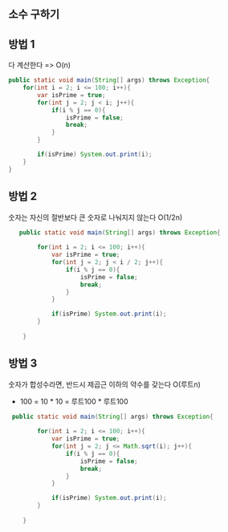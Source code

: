 ## 소수 구하기

## 방법 1
다 계산한다 => O(n)
```java
public static void main(String[] args) throws Exception{
	for(int i = 2; i <= 100; i++){
		var isPrime = true;
		for(int j = 2; j < i; j++){
			if(i % j == 0){
				isPrime = false;
				break;
			}
		}

		if(isPrime) System.out.print(i);
	}
}

```
## 방법 2
숫자는 자신의 절반보다 큰 숫자로 나눠지지 않는다 O(1/2n)
```java
   public static void main(String[] args) throws Exception{
        
        for(int i = 2; i <= 100; i++){
            var isPrime = true;
            for(int j = 2; j < i / 2; j++){
                if(i % j == 0){
                    isPrime = false;
                    break;
                }
            }

            if(isPrime) System.out.print(i);
        }
       
    }
```

## 방법 3
숫자가 합성수라면, 반드시 제곱근 이하의 약수를 갖는다 O(루트n)
- 100 = 10 * 10 = 루트100 * 루트100
```java
 public static void main(String[] args) throws Exception{
        
        for(int i = 2; i <= 100; i++){
            var isPrime = true;
            for(int j = 2; j <= Math.sqrt(i); j++){
                if(i % j == 0){
                    isPrime = false;
                    break;
                }
            }

            if(isPrime) System.out.print(i);
        }
       
    }

```
